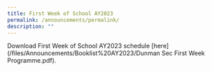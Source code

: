 ```yaml
---
title: First Week of School AY2023
permalink: /announcements/permalink/
description: ""
---
```

Download First Week of School AY2023 schedule [here](/files/Announcements/Booklist%20AY2023/Dunman Sec First Week Programme.pdf).